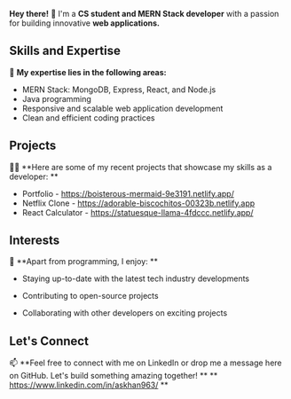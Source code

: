<!---
- 👋 Hi, I’m @askhan963
- 👀 I’m interested in ...
- 🌱 I’m currently learning ...
- 💞️ I’m looking to collaborate on ...
- 📫 How to reach me ...


askhan963/askhan963 is a ✨ special ✨ repository because its `README.md` (this file) appears on your GitHub profile.
You can click the Preview link to take a look at your changes.
--->

**Hey there!** 👋
I'm a **CS student and MERN Stack developer** with a passion for building innovative **web applications.** 

## Skills and Expertise
🚀 **My expertise lies in the following areas:**

- MERN Stack: MongoDB, Express, React, and Node.js
-  Java programming 
- Responsive and scalable web application development 
- Clean and efficient coding practices 

## Projects
👨‍💻 **Here are some of my recent projects that showcase my skills as a developer: **

- Portfolio - https://boisterous-mermaid-9e3191.netlify.app/
- Netflix Clone - https://adorable-biscochitos-00323b.netlify.app
- React Calculator - https://statuesque-llama-4fdccc.netlify.app/
## Interests
🌟 **Apart from programming, I enjoy: **

- Staying up-to-date with the latest tech industry developments
+ Contributing to open-source projects
* Collaborating with other developers on exciting projects
## Let's Connect
📫 **Feel free to connect with me on LinkedIn or drop me a message here on GitHub. Let's build something amazing together! **
 ** https://www.linkedin.com/in/askhan963/  **
